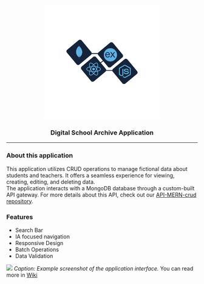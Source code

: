 <a name="wiki-top"></a>
<p align="center">
<a href='https://aurasp.github.io/MERN-crud/' target="_blank"><img src='https://github.com/AuraSp/MERN-crud/blob/main/public/assets/wiki/Stack.png' width='300' height='300' alt='API logo' /></a>
</p>
<h3 align='center'>Digital School Archive Application</h3>

***

### About this application
This application utilizes CRUD operations to manage fictional data about students and teachers. It offers a seamless experience for viewing, creating, editing, and deleting data.\
The application interacts with a MongoDB database through a custom-built API gateway. For more details about this API, check out our <a href='https://github.com/AuraSp/API-MERN-crud'>API-MERN-crud repository</a>.

### Features
- Search Bar
- IA focused navigation
- Responsive Design
- Batch Operations
- Data Validation

<img src='https://imgur.com/eFGwbxG.png' type="image/png" width='500' height='auto' />
<i>Caption: Example screenshot of the application interface.</i>
You can read more in <a href='https://github.com/AuraSp/MERN-crud/wiki/1.Home'>Wiki</a>

